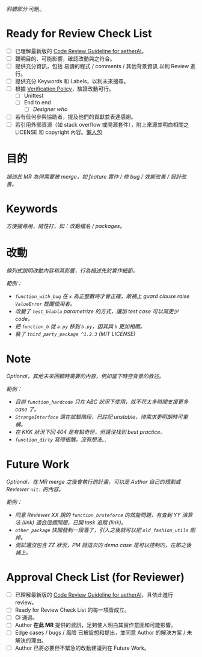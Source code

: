 _斜體部分_ 可刪。

# Ready for Review Check List
- [ ] 已理解最新版的 [Code Review Guideline for aetherAI](https://gitlab.com/DYSK_Labs/the-hitchhiker-s-guide-to-the-web-team/-/wikis/Code-Review-Guideline-for-aetherAI)。
- [ ] 聲明目的、可能影響，確認改動與之符合。
- [ ] 提供充分資訊，包括 易讀的程式 / comments / 其他背景資訊 以利 Review 進行。
- [ ] 提供充分 Keywords 和 Labels，以利未來搜尋。
- [ ] 根據 [Verification Policy](https://gitlab.com/DYSK_Labs/the-hitchhiker-s-guide-to-the-web-team/-/wikis/Merge-Request-Verification-Policy)，驗證改動可行。
  - [ ] Unittest
  - [ ] End to end
     - [ ] _Designer who_
- [ ] 若有任何參與協助者，提及他們的貢獻並表達感謝。
- [ ] 若引用外部資源（如 stack overflow 或開源套件），附上來源並明白相關之 LICENSE 和 copyright 內容。[懶人包](https://gitlab.com/DYSK_Labs/the-hitchhiker-s-guide-to-the-web-team/-/wikis/Software-LICENSE-%E6%87%B6%E4%BA%BA%E5%8C%85)

# 目的

_描述此 MR 為何需要被 merge，如 feature 實作 / 修 bug / 效能改善 / 設計改善。_

# Keywords
_方便搜尋用，隨性打，如：改動檔名 / packages。_

# 改動

_條列式說明改動內容和其影響，行為描述先於實作細節。_

_範例：_
- _`function_with_bug` 在 `x` 為正整數時才會正確，故補上 guard clause raise `ValueError` 提醒使用者。_
- _改變了 `test_blabla` parametrize 的方式，讓加 test case 可以寫更少 code。_
- _把 `function_b` 從 `a.py` 移到 `b.py`，因其與 `b` 更加相關。_
- _裝了 `third_party_package ^1.2.3` (MIT LICENSE)_

# Note

_Optional，其他未來回顧時需要的內容，例如當下時空背景的敘述。_

_範例：_
- _目前 `function_hardcode` 只在 ABC 狀況下使用，就不花太多時間支援更多 case 了。_
- _`StrangeInterface` 還在試驗階段，已註記 unstable，待需求更明朗時可重構。_
- _在 KKK 狀況下回 404 是有點奇怪，但還沒找到 best practice。_
- _`function_dirty` 寫得很醜，沒有想法..._

# Future Work

_Optional，在 MR merge 之後會執行的計畫，可以是 Author 自己的規劃或 Reviewer `nit:` 的內容。_

_範例：_
- _同意 Reviewer XX 說的 `function_bruteforce` 的效能問題，有查到 YY 演算法 (link) 適合這個問題，已開 task 追蹤 (link)。_
- _`other_package` 快開發到一段落了，引入之後就可以把 `old_fashion_utils` 刪掉。_
- _測試還沒包含 ZZ 狀況，PM 說這次的 demo case 是可以控制的，在那之後補上。_

# Approval Check List (for Reviewer)
- [ ] 已理解最新版的 [Code Review Guideline for aetherAI](https://gitlab.com/DYSK_Labs/the-hitchhiker-s-guide-to-the-web-team/-/wikis/Code-Review-Guideline-for-aetherAI)，且依此進行 review。
- [ ] Ready for Review Check List 的每一項皆成立。
- [ ] CI 通過。
- [ ] Author **在此 MR** 提供的資訊，足夠使人明白其實作意圖和可能影響。
- [ ] Edge cases / bugs / 風險 已被設想和提出，並同意 Author 的解決方案 / 未解決的理由。
- [ ] Author 已將必要但不緊急的改動建議列在 Future Work。
